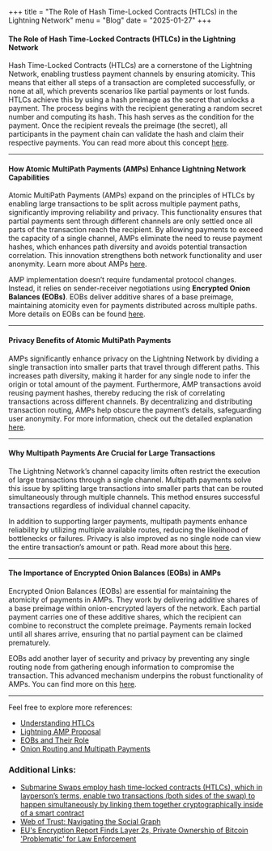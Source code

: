 +++
title = "The Role of Hash Time-Locked Contracts (HTLCs) in the Lightning Network"
menu = "Blog"
date = "2025-01-27"
+++ 

#### The Role of Hash Time-Locked Contracts (HTLCs) in the Lightning Network  

Hash Time-Locked Contracts (HTLCs) are a cornerstone of the Lightning Network, enabling trustless payment channels by ensuring atomicity. This means that either all steps of a transaction are completed successfully, or none at all, which prevents scenarios like partial payments or lost funds. HTLCs achieve this by using a hash preimage as the secret that unlocks a payment. The process begins with the recipient generating a random secret number and computing its hash. This hash serves as the condition for the payment. Once the recipient reveals the preimage (the secret), all participants in the payment chain can validate the hash and claim their respective payments. You can read more about this concept [here](https://github.com/lnbook/lnbook/blob/develop/08_routing_htlcs.asciidoc).  

---

#### How Atomic MultiPath Payments (AMPs) Enhance Lightning Network Capabilities  

Atomic MultiPath Payments (AMPs) expand on the principles of HTLCs by enabling large transactions to be split across multiple payment paths, significantly improving reliability and privacy. This functionality ensures that partial payments sent through different channels are only settled once all parts of the transaction reach the recipient. By allowing payments to exceed the capacity of a single channel, AMPs eliminate the need to reuse payment hashes, which enhances path diversity and avoids potential transaction correlation. This innovation strengthens both network functionality and user anonymity. Learn more about AMPs [here](https://lists.linuxfoundation.org/pipermail/lightning-dev/2018-February/000993.html).  

AMP implementation doesn’t require fundamental protocol changes. Instead, it relies on sender-receiver negotiations using **Encrypted Onion Balances (EOBs)**. EOBs deliver additive shares of a base preimage, maintaining atomicity even for payments distributed across multiple paths. More details on EOBs can be found [here](https://lists.linuxfoundation.org/pipermail/lightning-dev/2018-April/001221.html).  

---

#### Privacy Benefits of Atomic MultiPath Payments  

AMPs significantly enhance privacy on the Lightning Network by dividing a single transaction into smaller parts that travel through different paths. This increases path diversity, making it harder for any single node to infer the origin or total amount of the payment. Furthermore, AMP transactions avoid reusing payment hashes, thereby reducing the risk of correlating transactions across different channels. By decentralizing and distributing transaction routing, AMPs help obscure the payment’s details, safeguarding user anonymity. For more information, check out the detailed explanation [here](https://lists.linuxfoundation.org/pipermail/lightning-dev/2018-February/000993.html).  

---

#### Why Multipath Payments Are Crucial for Large Transactions  

The Lightning Network’s channel capacity limits often restrict the execution of large transactions through a single channel. Multipath payments solve this issue by splitting large transactions into smaller parts that can be routed simultaneously through multiple channels. This method ensures successful transactions regardless of individual channel capacity.  

In addition to supporting larger payments, multipath payments enhance reliability by utilizing multiple available routes, reducing the likelihood of bottlenecks or failures. Privacy is also improved as no single node can view the entire transaction’s amount or path. Read more about this [here](https://github.com/lnbook/lnbook/blob/develop/10_onion_routing.asciidoc).  

---

#### The Importance of Encrypted Onion Balances (EOBs) in AMPs  

Encrypted Onion Balances (EOBs) are essential for maintaining the atomicity of payments in AMPs. They work by delivering additive shares of a base preimage within onion-encrypted layers of the network. Each partial payment carries one of these additive shares, which the recipient can combine to reconstruct the complete preimage. Payments remain locked until all shares arrive, ensuring that no partial payment can be claimed prematurely.  

EOBs add another layer of security and privacy by preventing any single routing node from gathering enough information to compromise the transaction. This advanced mechanism underpins the robust functionality of AMPs. You can find more on this [here](https://lists.linuxfoundation.org/pipermail/lightning-dev/2018-February/000993.html).  

---  

Feel free to explore more references:  
- [Understanding HTLCs](https://github.com/lnbook/lnbook/blob/develop/08_routing_htlcs.asciidoc)  
- [Lightning AMP Proposal](https://lists.linuxfoundation.org/pipermail/lightning-dev/2018-February/000993.html)  
- [EOBs and Their Role](https://lists.linuxfoundation.org/pipermail/lightning-dev/2018-April/001221.html)  
- [Onion Routing and Multipath Payments](https://github.com/lnbook/lnbook/blob/develop/10_onion_routing.asciidoc)  

### Additional Links:
- [Submarine Swaps employ hash time-locked contracts (HTLCs), which in layperson’s terms, enable two transactions (both sides of the swap) to happen simultaneously by linking them together cryptographically inside of a smart contract](https://fountain.fm/episode/a8xCuaA8YvdDwz7GrRP6)
- [Web of Trust: Navigating the Social Graph](https://www.nobsbitcoin.com/navigating-the-social-graph/)
- [EU's Encryption Report Finds Layer 2s, Private Ownership of Bitcoin 'Problematic' for Law Enforcement](https://www.nobsbitcoin.com/eu-first-encryption-report/)